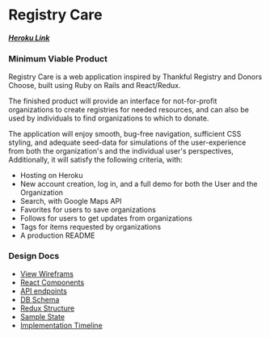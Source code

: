 # Registry Care

##### [Heroku Link]()

### Minimum Viable Product

Registry Care is a web application inspired by Thankful Registry and Donors Choose, built using Ruby on Rails and React/Redux.

The finished product will provide an interface for not-for-profit organizations to create registries for needed resources, and can also be used by individuals to find organizations to which to donate.

The application will enjoy smooth, bug-free navigation, sufficient CSS styling, and adequate seed-data for simulations of the user-experience from both the organization's and the individual user's perspectives, Additionally, it will satisfy the following criteria, with:

- Hosting on Heroku
- New account creation, log in, and a full demo for both the User and the Organization
- Search, with Google Maps API
- Favorites for users to save organizations
- Follows for users to get updates from organizations
- Tags for items requested by organizations
- A production README


### Design Docs

- [View Wireframs](./wireframes)
- [React Components](./components_hierarchy)
- [API endpoints](./api_endpoints)
- [DB Schema](./schema)
- [Redux Structure](./redux-structure)
- [Sample State](./sample-state)
- [Implementation Timeline](./timeline)
